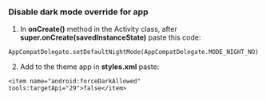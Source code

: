### Disable dark mode override for app
1.  In **onCreate()** method in the Activity class, after **super.onCreate(savedInstanceState)** paste this code:

`AppCompatDelegate.setDefaultNightMode(AppCompatDelegate.MODE_NIGHT_NO)`

2. Add to the theme app in **styles.xml** paste:

`<item name="android:forceDarkAllowed" tools:targetApi="29">false</item>`

